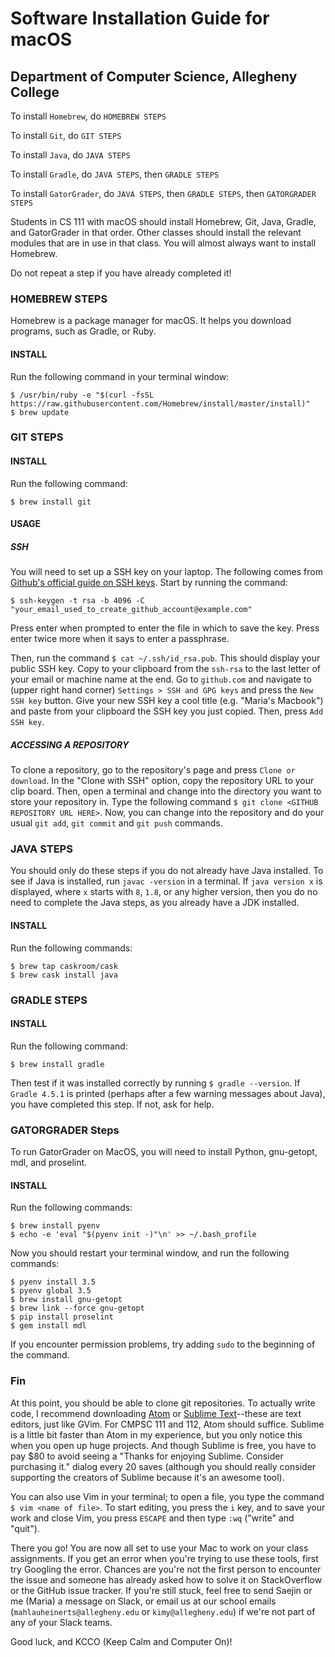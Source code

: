 # Software Installation Guide for macOS

## Department of Computer Science, Allegheny College

To install `Homebrew`, do `HOMEBREW STEPS`

To install `Git`, do `GIT STEPS`

To install `Java`, do `JAVA STEPS`

To install `Gradle`, do `JAVA STEPS`, then `GRADLE STEPS`

To install `GatorGrader`, do `JAVA STEPS`, then `GRADLE STEPS`, then `GATORGRADER STEPS`

Students in CS 111 with macOS should install Homebrew, Git, Java, Gradle, and GatorGrader in that order. Other classes should install the relevant modules that are in use in that class. You will almost always want to install Homebrew.

Do not repeat a step if you have already completed it!

### HOMEBREW STEPS

Homebrew is a package manager for macOS. It helps you download programs, such as Gradle, or Ruby.

#### INSTALL

Run the following command in your terminal window:

```
$ /usr/bin/ruby -e "$(curl -fsSL https://raw.githubusercontent.com/Homebrew/install/master/install)"
$ brew update
```

### GIT STEPS

#### INSTALL

Run the following command:

```
$ brew install git
```

#### USAGE

##### SSH

You will need to set up a SSH key on your laptop. The following comes from [Github's official guide on SSH keys](https://help.github.com/articles/generating-a-new-ssh-key-and-adding-it-to-the-ssh-agent/). Start by running the command:

```
$ ssh-keygen -t rsa -b 4096 -C "your_email_used_to_create_github_account@example.com"
```

Press enter when prompted to enter the file in which to save the key. Press enter twice more when it says to enter a passphrase.

Then, run the command `$ cat ~/.ssh/id_rsa.pub`. This should display your public SSH key. Copy to your clipboard from the `ssh-rsa` to the last letter of your email or machine name at the end. Go to `github.com` and navigate to (upper right hand corner) `Settings > SSH and GPG keys` and press the `New SSH key` button. Give your new SSH key a cool title (e.g. "Maria's Macbook") and paste from your clipboard the SSH key you just copied. Then, press `Add SSH key`.

##### ACCESSING A REPOSITORY

To clone a repository, go to the repository's page and press `Clone or download`. In the "Clone with SSH" option, copy the repository URL to your clip board. Then, open a terminal and change into the directory you want to store your repository in. Type the following command `$ git clone <GITHUB REPOSITORY URL HERE>`. Now, you can change into the repository and do your usual `git add`, `git commit` and `git push` commands.

### JAVA STEPS

You should only do these steps if you do not already have Java installed. To see if Java is installed, run `javac -version` in a terminal. If `java version x` is displayed, where `x` starts with `8`, `1.8`, or any higher version, then you do no need to complete the Java steps, as you already have a JDK installed.

#### INSTALL

Run the following commands:

```
$ brew tap caskroom/cask
$ brew cask install java
```

### GRADLE STEPS

#### INSTALL

Run the following command:

```
$ brew install gradle
```
Then test if it was installed correctly by running `$ gradle --version`. If `Gradle 4.5.1` is printed (perhaps after a few warning messages about Java), you have completed this step. If not, ask for help.

### GATORGRADER Steps

To run GatorGrader on MacOS, you will need to install Python, gnu-getopt, mdl, and proselint.

#### INSTALL

Run the following commands:

```
$ brew install pyenv
$ echo -e 'eval "$(pyenv init -)"\n' >> ~/.bash_profile
```

Now you should restart your terminal window, and run the following commands:

```
$ pyenv install 3.5
$ pyenv global 3.5
$ brew install gnu-getopt
$ brew link --force gnu-getopt
$ pip install proselint
$ gem install mdl
```

If you encounter permission problems, try adding `sudo` to the beginning of the command.

### Fin

At this point, you should be able to clone git repositories. To actually write code, I recommend downloading [Atom](https://atom.io/) or [Sublime Text](https://www.sublimetext.com/)--these are text editors, just like GVim. For CMPSC 111 and 112, Atom should suffice. Sublime is a little bit faster than Atom in my experience, but you only notice this when you open up huge projects. And though Sublime is free, you have to pay $80 to avoid seeing a "Thanks for enjoying Sublime. Consider purchasing it." dialog every 20 saves (although you should really consider supporting the creators of Sublime because it's an awesome tool).

You can also use Vim in your terminal; to open a file, you type the command `$ vim <name of file>`. To start editing, you press the `i` key, and to save your work and close Vim, you press `ESCAPE` and then type `:wq` ("write" and "quit").

There you go! You are now all set to use your Mac to work on your class assignments. If you get an error when you're trying to use these tools, first try Googling the error. Chances are you're not the first person to encounter the issue and someone has already asked how to solve it on StackOverflow or the GitHub issue tracker. If you're still stuck, feel free to send Saejin or me (Maria) a message on Slack, or email us at our school emails (`mahlauheinerts@allegheny.edu` or `kimy@allegheny.edu`) if we're not part of any of your Slack teams.

Good luck, and KCCO (Keep Calm and Computer On)!
